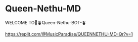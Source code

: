 # Queen-Nethu-MD
WELCOME TO💞🪴Queen-Nethu-BOT-🪴

https://replit.com/@MusicParadise/QUEENNETHU-MD-Qr?v=1
